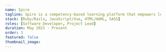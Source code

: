 ```yaml
---
name: Spire
tagline: Spire is a competency-based learning platform that empowers learners to chronicle their undergraduate stories and prepare to tell them to prospective employers.
stack: [Ruby/Rails, JavaScript/Vue, HTML/HAML, SASS]
roles: [Software Developer, Project Lead]
duration: May 2021 - Present
order: 3
featured: false
thumbnail_image:
---
```

